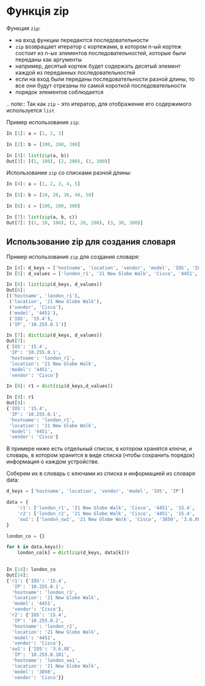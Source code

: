 # Функція zip

Функция ``zip``:

-  на вход функции передаются последовательности
-  ``zip`` возвращает итератор с кортежами, в котором n-ый кортеж состоит
из n-ых элементов последовательностей, которые были переданы как
аргументы
-  например, десятый кортеж будет содержать десятый элемент каждой из
переданных последовательностей
-  если на вход были переданы последовательности разной длины, то все
они будут отрезаны по самой короткой последовательности
-  порядок элементов соблюдается

.. note::
Так как ``zip`` - это итератор, для отображение его содержимого
используется ``list``

Пример использования ``zip``:

```python
In [1]: a = [1, 2, 3]

In [2]: b = [100, 200, 300]

In [3]: list(zip(a, b))
Out[3]: [(1, 100), (2, 200), (3, 300)]
```

Использование ``zip`` со списками разной длины:

```python
In [4]: a = [1, 2, 3, 4, 5]

In [5]: b = [10, 20, 30, 40, 50]

In [6]: c = [100, 200, 300]

In [7]: list(zip(a, b, c))
Out[7]: [(1, 10, 100), (2, 20, 200), (3, 30, 300)]
```

## Использование zip для создания словаря

Пример использования ``zip`` для создания словаря:

```python
In [4]: d_keys = ['hostname', 'location', 'vendor', 'model', 'IOS', 'IP']
In [5]: d_values = ['london_r1', '21 New Globe Walk', 'Cisco', '4451', '15.4', '10.255.0.1']

In [6]: list(zip(d_keys, d_values))
Out[6]: 
[('hostname', 'london_r1'),
 ('location', '21 New Globe Walk'),
 ('vendor', 'Cisco'),
 ('model', '4451'),
 ('IOS', '15.4'),
 ('IP', '10.255.0.1')]

In [7]: dict(zip(d_keys, d_values))
Out[7]: 
{'IOS': '15.4',
 'IP': '10.255.0.1',
 'hostname': 'london_r1',
 'location': '21 New Globe Walk',
 'model': '4451',
 'vendor': 'Cisco'}

In [8]: r1 = dict(zip(d_keys,d_values))

In [9]: r1
Out[9]: 
{'IOS': '15.4',
 'IP': '10.255.0.1',
 'hostname': 'london_r1',
 'location': '21 New Globe Walk',
 'model': '4451',
 'vendor': 'Cisco'}
```

В примере ниже есть отдельный список, в котором хранятся ключи, и
словарь, в котором хранится в виде списка (чтобы сохранить порядок)
информация о каждом устройстве.

Соберем их в словарь с ключами из списка и информацией из словаря data:

```python
d_keys = ['hostname', 'location', 'vendor', 'model', 'IOS', 'IP']

data = {
    'r1': ['london_r1', '21 New Globe Walk', 'Cisco', '4451', '15.4', '10.255.0.1'],
    'r2': ['london_r2', '21 New Globe Walk', 'Cisco', '4451', '15.4', '10.255.0.2'],
    'sw1': ['london_sw1', '21 New Globe Walk', 'Cisco', '3850', '3.6.XE', '10.255.0.101']
}

london_co = {}

for k in data.keys():
    london_co[k] = dict(zip(d_keys, data[k]))
    

In [14]: london_co
Out[14]: 
{'r1': {'IOS': '15.4',
  'IP': '10.255.0.1',
  'hostname': 'london_r1',
  'location': '21 New Globe Walk',
  'model': '4451',
  'vendor': 'Cisco'},
 'r2': {'IOS': '15.4',
  'IP': '10.255.0.2',
  'hostname': 'london_r2',
  'location': '21 New Globe Walk',
  'model': '4451',
  'vendor': 'Cisco'},
 'sw1': {'IOS': '3.6.XE',
  'IP': '10.255.0.101',
  'hostname': 'london_sw1',
  'location': '21 New Globe Walk',
  'model': '3850',
  'vendor': 'Cisco'}}
```
